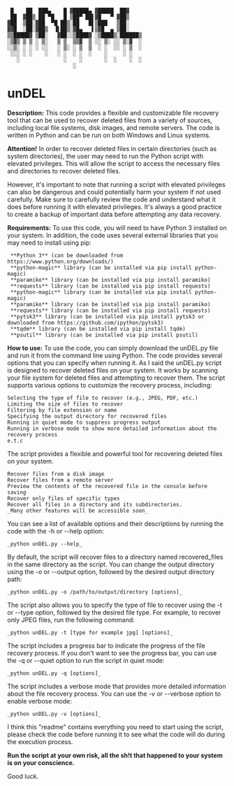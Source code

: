      █    ██  ███▄    █ ▓█████▄ ▓█████  ██▓    
     ██  ▓██▒ ██ ▀█   █ ▒██▀ ██▌▓█   ▀ ▓██▒    
    ▓██  ▒██░▓██  ▀█ ██▒░██   █▌▒███   ▒██░    
    ▓▓█  ░██░▓██▒  ▐▌██▒░▓█▄   ▌▒▓█  ▄ ▒██░    
    ▒▒█████▓ ▒██░   ▓██░░▒████▓ ░▒████▒░██████▒
    ░▒▓▒ ▒ ▒ ░ ▒░   ▒ ▒  ▒▒▓  ▒ ░░ ▒░ ░░ ▒░▓  ░
    ░░▒░ ░ ░ ░ ░░   ░ ▒░ ░ ▒  ▒  ░ ░  ░░ ░ ▒  ░
     ░░░ ░ ░    ░   ░ ░  ░ ░  ░    ░     ░ ░   
       ░              ░    ░       ░  ░    ░  ░
                         ░                     

# unDEL


**Description:**
This code provides a flexible and customizable file recovery tool that can be used to recover deleted files from a variety of sources, including local file systems, disk images, and remote servers. The code is written in Python and can be run on both Windows and Linux systems.

**Attention!**
In order to recover deleted files in certain directories (such as system directories), the user may need to run the Python script with elevated privileges. This will allow the script to access the necessary files and directories to recover deleted files.

However, it's important to note that running a script with elevated privileges can also be dangerous and could potentially harm your system if not used carefully. Make sure to carefully review the code and understand what it does before running it with elevated privileges. It's always a good practice to create a backup of important data before attempting any data recovery.

**Requirements:**
To use this code, you will need to have Python 3 installed on your system. In addition, the code uses several external libraries that you may need to install using pip:

     **Python 3** (can be downloaded from https://www.python.org/downloads/)
     **python-magic** library (can be installed via pip install python-magic)
     **paramiko** library (can be installed via pip install paramiko)
     **requests** library (can be installed via pip install requests)
     **python-magic** library (can be installed via pip install python-magic)
     **paramiko** library (can be installed via pip install paramiko)
     **requests** library (can be installed via pip install requests)
     **pytsk3** library (can be installed via pip install pytsk3 or downloaded from https://github.com/ipython/pytsk3)
     **tqdm** library (can be installed via pip install tqdm)
     **psutil** library (can be installed via pip install psutil)
     
**How to use:**
To use the code, you can simply download the unDEL.py file and run it from the command line using Python. The code provides several options that you can specify when running it.
As I said the unDEL.py script is designed to recover deleted files on your system. It works by scanning your file system for deleted files and attempting to recover them. The script supports various options to customize the recovery process, including:

    Selecting the type of file to recover (e.g., JPEG, PDF, etc.)
    Limiting the size of files to recover
    Filtering by file extension or name
    Specifying the output directory for recovered files
    Running in quiet mode to suppress progress output
    Running in verbose mode to show more detailed information about the recovery process
    e.t.c

The script provides a flexible and powerful tool for recovering deleted files on your system.

    Recover files from a disk image
    Recover files from a remote server
    Preview the contents of the recovered file in the console before saving
    Recover only files of specific types
    Recover all files in a directory and its subdirectories.
    _Many other features will be accessible soon_
    
You can see a list of available options and their descriptions by running the code with the -h or --help option:
     
    _python unDEL.py --help_
     
By default, the script will recover files to a directory named recovered_files in the same directory as the script. You can change the output directory using the -o or --output option, followed by the desired output directory path:
     
    _python unDEL.py -o /path/to/output/directory [options]_
     
The script also allows you to specify the type of file to recover using the -t or --type option, followed by the desired file type. For example, to recover only JPEG files, run the following command:
     
    _python unDEL.py -t [type for example jpg] [options]_

The script includes a progress bar to indicate the progress of the file recovery process. If you don't want to see the progress bar, you can use the -q or --quiet option to run the script in quiet mode:
     
    _python unDEL.py -q [options]_

The script includes a verbose mode that provides more detailed information about the file recovery process. You can use the -v or --verbose option to enable verbose mode:
    
    _python unDEL.py -v [options]_


I think this "readme" contains everything you need to start using the script, please check the code before running it to see what the code will do during the execution process.

**Run the script at your own risk, all the sh!t that happened to your system is on your conscience.**

Good luck.
